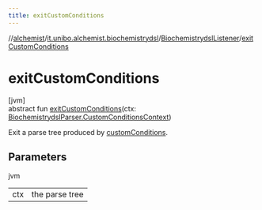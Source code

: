 ```yaml
---
title: exitCustomConditions
---
```

//[alchemist](../../../index.html)/[it.unibo.alchemist.biochemistrydsl](../index.html)/[BiochemistrydslListener](index.html)/[exitCustomConditions](exit-custom-conditions.html)



# exitCustomConditions



[jvm]\
abstract fun [exitCustomConditions](exit-custom-conditions.html)(ctx: [BiochemistrydslParser.CustomConditionsContext](../-biochemistrydsl-parser/-custom-conditions-context/index.html))



Exit a parse tree produced by [customConditions](../-biochemistrydsl-parser/custom-conditions.html).



## Parameters


jvm

| | |
|---|---|
| ctx | the parse tree |




